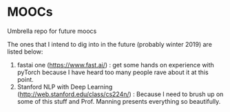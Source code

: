# MOOCs
Umbrella repo for future moocs

The ones that I intend to dig into in the future (probably winter 2019) are listed below:
1. fastai one (https://www.fast.ai/) : get some hands on experience with pyTorch because I have heard too many people rave about it at this point.
2. Stanford NLP with Deep Learning (http://web.stanford.edu/class/cs224n/) : Because I need to brush up on some of this stuff and Prof. Manning presents everything so beautifully.
